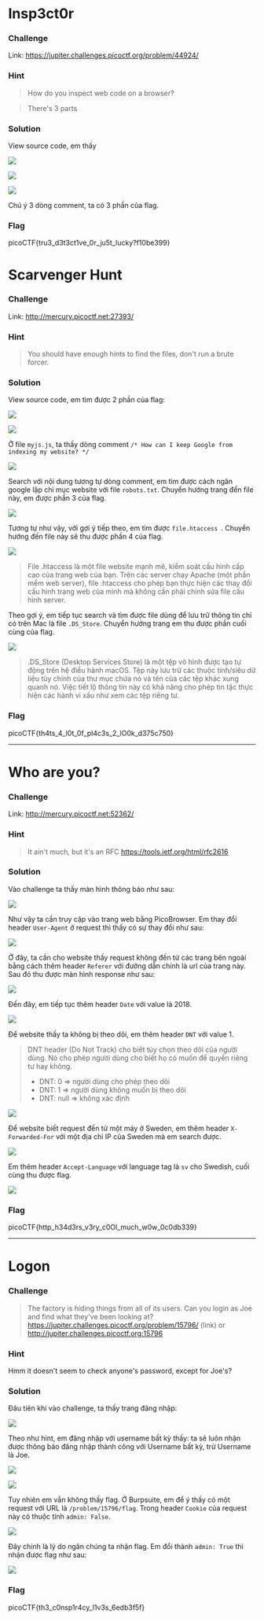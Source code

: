 # Insp3ct0r
### Challenge
Link: https://jupiter.challenges.picoctf.org/problem/44924/
### Hint
> How do you inspect web code on a browser?

> There's 3 parts
### Solution
View source code, em thấy 

![](https://i.imgur.com/dWbykQR.png)

![](https://i.imgur.com/Vx2FScT.png)

![](https://i.imgur.com/OJcpcEY.png)

Chú ý 3 dòng comment, ta có 3 phần của flag.

### Flag
picoCTF{tru3_d3t3ct1ve_0r_ju5t_lucky?f10be399}

# Scarvenger Hunt
### Challenge
Link: http://mercury.picoctf.net:27393/
### Hint
> You should have enough hints to find the files, don't run a brute forcer.
### Solution
View source code, em tìm được 2 phần của flag:

![](https://i.imgur.com/IIVSU4I.png)

![](https://i.imgur.com/GV3NEh8.png)

Ở file `myjs.js`, ta thấy dòng comment `/* How can I keep Google from indexing my website? */`

![](https://i.imgur.com/s46OabE.png)

Search với nội dung tương tự dòng comment, em tìm được cách ngăn google lập chỉ mục website với file `robots.txt`. Chuyển hướng trang đến file này, em được phần 3 của flag.

![](https://i.imgur.com/LCczPyg.png)

Tương tự như vậy, với gợi ý tiếp theo, em tìm được `file.htaccess `. Chuyển hướng đến file này sẽ thu được phần 4 của flag.

![](https://i.imgur.com/dAbNcb0.png)

>File .htaccess là một file website mạnh mẽ, kiểm soát cấu hình cấp cao của trang web của bạn. Trên các server chạy Apache (một phần mềm web server), file .htaccess cho phép bạn thực hiện các thay đổi cấu hình trang web của mình mà không cần phải chỉnh sửa file cấu hình server.

Theo gợi ý, em tiếp tục search và tìm được file dùng để lưu trữ thông tin chỉ có trên Mac là file `.DS_Store`. Chuyển hướng trang em thu được phần cuối cùng của flag.

![](https://i.imgur.com/mGJiRWQ.png)

> .DS_Store (Desktop Services Store) là một tệp vô hình được tạo tự động trên hệ điều hành macOS. Tệp này lưu trữ các thuộc tính/siêu dữ liệu tùy chỉnh của thư mục chứa nó và tên của các tệp khác xung quanh nó. Việc tiết lộ thông tin này có khả năng cho phép tin tặc thực hiện các hành vi xấu như xem các tệp riêng tư.
### Flag
picoCTF{th4ts_4_l0t_0f_pl4c3s_2_lO0k_d375c750}
____
# Who are you?
### Challenge
Link: http://mercury.picoctf.net:52362/
### Hint
> It ain't much, but it's an RFC https://tools.ietf.org/html/rfc2616
### Solution
Vào challenge ta thấy màn hình thông báo như sau:

![](https://i.imgur.com/cWs2fKx.png)

Như vậy ta cần truy cập vào trang web bằng PicoBrowser. Em thay đổi header `User-Agent` ở request thì thấy có sự thay đổi như sau:

![](https://i.imgur.com/ZPNKUwY.png)

Ở đây, ta cần cho website thấy request không đến từ các trang bên ngoài bằng cách thêm header `Referer` với đường dẫn chính là url của trang này. Sau đó thu được màn hình response như sau:

![](https://i.imgur.com/j06BeIE.png)

Đến đây, em tiếp tục thêm header `Date` với value là 2018.

![](https://i.imgur.com/YgMrY8K.png)

Để website thấy ta không bị theo dõi, em thêm header `DNT` với value 1.
>  DNT header (Do Not Track) cho biết tùy chọn theo dõi của người dùng. Nó cho phép người dùng cho biết họ có muốn để quyền riêng tư hay không.
> - DNT: 0 ⇒ người dùng cho phép theo dõi 
> - DNT: 1 ⇒ người dùng không muốn bị theo dõi
> - DNT: null ⇒ không xác định

![](https://i.imgur.com/LgJxOoP.png)

Để website biết request đến từ một máy ở Sweden, em thêm header `X-Forwarded-For` với một địa chỉ IP của Sweden mà em search được.

![](https://i.imgur.com/dvRvwva.png)

Em thêm header `Accept-Language` với language tag là `sv` cho Swedish, cuối cùng thu được flag.

![](https://i.imgur.com/7kQ5Ii7.png)

### Flag
picoCTF{http_h34d3rs_v3ry_c0Ol_much_w0w_0c0db339}
___
# Logon
### Challenge
> The factory is hiding things from all of its users. Can you login as Joe and find what they've been looking at? https://jupiter.challenges.picoctf.org/problem/15796/ (link) or http://jupiter.challenges.picoctf.org:15796

### Hint
Hmm it doesn't seem to check anyone's password, except for Joe's?
### Solution
Đâu tiên khi vào challenge, ta thấy trang đăng nhập:

![](https://i.imgur.com/n05RO2e.png)

Theo như hint, em đăng nhập với username bất kỳ thấy: ta sẽ luôn nhận được thông báo đăng nhập thành công với Username bất kỳ, trừ Username là Joe.

![](https://i.imgur.com/2D6bGj7.png)

![](https://i.imgur.com/1rrsZfM.png)

Tuy nhiên em vẫn không thấy flag.
Ở Burpsuite, em để ý thấy có một request với URL là `/problem/15796/flag`. Trong header `Cookie` của request này có thuộc tính `admin: False`. 

![](https://i.imgur.com/CWSJHBG.png)

Đây chính là lý do ngăn chúng ta nhận flag. Em đổi thành `admin: True` thì nhận được flag như sau:

![](https://i.imgur.com/3BIexYv.png)

### Flag
picoCTF{th3_c0nsp1r4cy_l1v3s_6edb3f5f}